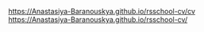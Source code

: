 https://Anastasiya-Baranouskya.github.io/rsschool-cv/cv
https://Anastasiya-Baranouskya.github.io/rsschool-cv/
